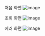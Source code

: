 처음 화면
![image](https://github.com/Main-Key-Code/Weather.Test/assets/72923266/e9261d17-38d5-4281-86ca-4691410fda79)

조회 화면
![image](https://github.com/Main-Key-Code/Weather.Test/assets/72923266/230f0dd2-607d-4725-af81-ff16a4e2b8b6)

에러 화면
![image](https://github.com/Main-Key-Code/Weather.Test/assets/72923266/6a617b79-68ac-4a12-b433-d9275f5ad945)
